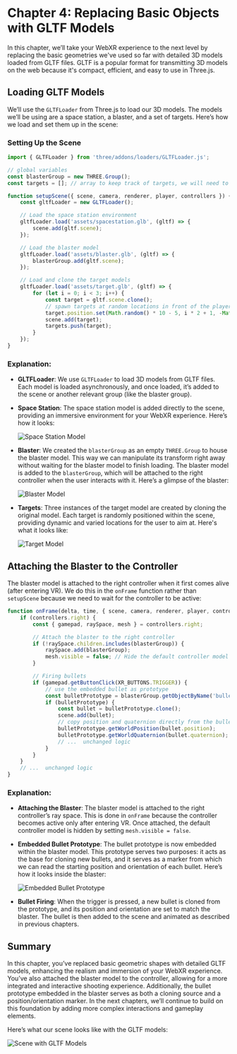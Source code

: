 # Chapter 4: Replacing Basic Objects with GLTF Models

In this chapter, we’ll take your WebXR experience to the next level by replacing the basic geometries we've used so far with detailed 3D models loaded from GLTF files. GLTF is a popular format for transmitting 3D models on the web because it's compact, efficient, and easy to use in Three.js.

## Loading GLTF Models

We’ll use the `GLTFLoader` from Three.js to load our 3D models. The models we’ll be using are a space station, a blaster, and a set of targets. Here’s how we load and set them up in the scene:

### Setting Up the Scene

```javascript
import { GLTFLoader } from 'three/addons/loaders/GLTFLoader.js';

// global variables
const blasterGroup = new THREE.Group();
const targets = []; // array to keep track of targets, we will need to use this later

function setupScene({ scene, camera, renderer, player, controllers }) {
    const gltfLoader = new GLTFLoader();

    // Load the space station environment
    gltfLoader.load('assets/spacestation.glb', (gltf) => {
        scene.add(gltf.scene);
    });

    // Load the blaster model
    gltfLoader.load('assets/blaster.glb', (gltf) => {
        blasterGroup.add(gltf.scene);
    });

    // Load and clone the target models
    gltfLoader.load('assets/target.glb', (gltf) => {
        for (let i = 0; i < 3; i++) {
            const target = gltf.scene.clone();
            // spawn targets at random locations in front of the player
            target.position.set(Math.random() * 10 - 5, i * 2 + 1, -Math.random() * 5 - 5);
            scene.add(target);
            targets.push(target);
        }
    });
}
```

### Explanation:

- **GLTFLoader**: We use `GLTFLoader` to load 3D models from GLTF files. Each model is loaded asynchronously, and once loaded, it’s added to the scene or another relevant group (like the blaster group).

- **Space Station**: The space station model is added directly to the scene, providing an immersive environment for your WebXR experience. Here’s how it looks:

    ![Space Station Model](./assets/spaces-station.png)

- **Blaster**: We created the `blasterGroup` as an empty `THREE.Group` to house the blaster model. This way we can manipulate its transform right away without waiting for the blaster model to finish loading. The blaster model is added to the `blasterGroup`, which will be attached to the right controller when the user interacts with it. Here’s a glimpse of the blaster:

    ![Blaster Model](./assets/blaster.png)

- **Targets**: Three instances of the target model are created by cloning the original model. Each target is randomly positioned within the scene, providing dynamic and varied locations for the user to aim at. Here's what it looks like:

    ![Target Model](./assets/target.png)

## Attaching the Blaster to the Controller

The blaster model is attached to the right controller when it first comes alive (after entering VR). We do this in the `onFrame` function rather than `setupScene` because we need to wait for the controller to be active:

```javascript
function onFrame(delta, time, { scene, camera, renderer, player, controllers }) {
    if (controllers.right) {
        const { gamepad, raySpace, mesh } = controllers.right;

        // Attach the blaster to the right controller
        if (!raySpace.children.includes(blasterGroup)) {
            raySpace.add(blasterGroup);
            mesh.visible = false; // Hide the default controller model
        }

        // Firing bullets
        if (gamepad.getButtonClick(XR_BUTTONS.TRIGGER)) {
            // use the embedded bullet as prototype
            const bulletPrototype = blasterGroup.getObjectByName('bullet');
            if (bulletPrototype) {
                const bullet = bulletPrototype.clone();
                scene.add(bullet);
                // copy position and quaternion directly from the bulletPrototype, instead of from raySpace
                bulletPrototype.getWorldPosition(bullet.position);
                bulletPrototype.getWorldQuaternion(bullet.quaternion);
                // ...  unchanged logic
            }
        }
    }
    // ...  unchanged logic
}
```

### Explanation:

- **Attaching the Blaster**: The blaster model is attached to the right controller’s ray space. This is done in `onFrame` because the controller becomes active only after entering VR. Once attached, the default controller model is hidden by setting `mesh.visible = false`.

- **Embedded Bullet Prototype**: The bullet prototype is now embedded within the blaster model. This prototype serves two purposes: it acts as the base for cloning new bullets, and it serves as a marker from which we can read the starting position and orientation of each bullet. Here’s how it looks inside the blaster:

    ![Embedded Bullet Prototype](./assets/blaster-with-bullet.png)

- **Bullet Firing**: When the trigger is pressed, a new bullet is cloned from the prototype, and its position and orientation are set to match the blaster. The bullet is then added to the scene and animated as described in previous chapters.

## Summary

In this chapter, you’ve replaced basic geometric shapes with detailed GLTF models, enhancing the realism and immersion of your WebXR experience. You’ve also attached the blaster model to the controller, allowing for a more integrated and interactive shooting experience. Additionally, the bullet prototype embedded in the blaster serves as both a cloning source and a position/orientation marker. In the next chapters, we’ll continue to build on this foundation by adding more complex interactions and gameplay elements.

Here’s what our scene looks like with the GLTF models:

![Scene with GLTF Models](./assets/chapter4.png)
